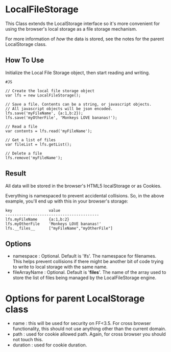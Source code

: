 LocalFileStorage
===========

This Class extends the LocalStorage interface so it's more convenient for using the browser's local storage as a file storage mechanism.

For more information of *how* the data is stored, see the notes for the parent LocalStorage class.

How To Use
-------------

Initialize the Local File Storage object, then start reading and writing.

    #JS
    
    // Create the local file storage object
    var lfs = new LocalFileStorage();
    
    // Save a file. Contents can be a string, or javascript objects. 
    // All javascript objects will be json encoded.
    lfs.save('myFileName', {a:1,b:2});
    lfs.save('myOtherFile', 'Monkeys LOVE bananas!');
    
    // Read a file
    var contents = lfs.read('myFileName');
    
    // Get a list of files
    var fileList = lfs.getList();
    
    // Delete a file
    lfs.remove('myFileName');
    
Result
------

All data will be stored in the browser's HTML5 localStorage or as Cookies.

Everything is namespaced to prevent accidental collisions. So, in the above example, you'll end up with this in your browser's storage:
    
    key                value
    -----------------------------------------
    lfs.myFileName     {a:1,b:2}
    lfs.myOtherFile    'Monkeys LOVE bananas!'
    lfs.__files__      ["myFileName","myOtherFile"]
        
Options
--------

  * namespace : Optional. Default is 'lfs'. The namespace for filenames. This helps prevent collisions if there might be another bit of code trying to write to local storage with the same name.
  * fileArrayName : Optional. Default is '__files__'. The name of the array used to store the list of files being managed by the LocalFileStorage engine.

Options for parent LocalStorage class
=====================================

  * name : this will be used for security on FF<3.5. For cross browser functionality, this should not use anything other than the current domain.
  * path : used for cookie allowed path. Again, for cross browser you should not touch this.
  * duration : used for cookie duration.
